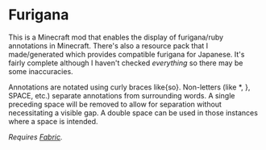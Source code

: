 # Furigana

This is a Minecraft mod that enables the display of furigana/ruby annotations in Minecraft. There's also a resource pack
that I made/generated which provides compatible furigana for Japanese. It's fairly complete although I haven't checked
_everything_ so there may be some inaccuracies.

Annotations are notated using curly braces like{so}. Non-letters (like *, }, SPACE, etc.) separate annotations from
surrounding words. A single preceding space will be removed to allow for separation without necessitating a visible gap.
A double space can be used in those instances where a space is intended.

_Requires [Fabric](https://fabricmc.net/)._
